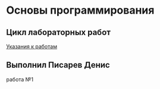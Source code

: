 # Основы программирования
## Цикл лабораторных работ

[Указания к работам](resources/directions.md)
## Выполнил Писарев Денис
работа №1

